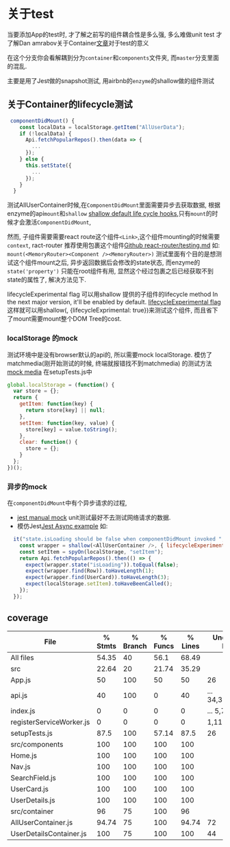 # 关于test

当要添加App的test时, 才了解之前写的组件耦合性是多么强, 多么难做unit test
才了解Dan amrabov关于Container[文章](https://medium.com/@dan_abramov/smart-and-dumb-components-7ca2f9a7c7d0)对于test的意义

在这个分支你会看解耦到分为`container`和`components`文件夹, 而`master`分支里面的混乱.

主要是用了Jest做的snapshot测试, 用airbnb的`enzyme`的shallow做的组件测试

## 关于Container的lifecycle测试

```js
 componentDidMount() {
    const localData = localStorage.getItem("AllUserData");
    if (!localData) {
      Api.fetchPopularRepos().then(data => {
        ...
      });
    } else {
      this.setState({
        ...
      });
    }
  }
```

测试AllUserContainer时候,在`ComponentDidMount`里面需要异步去获取数据, 
根据enzyme的api`mount`和`shallow` 
[shallow default life cycle hooks](https://github.com/airbnb/enzyme/issues/465),只有`mount`的时候才会激活`ComponentDidMount`,

然而, 子组件需要需要react route这个组件`<Link>`,这个组件mounting的时候需要`context`, ract-router 推荐使用<MemoryRouter>包裹这个组件[Github react-router/testing.md](https://github.com/ReactTraining/react-router/blob/master/packages/react-router/docs/guides/testing.md)
如:
`mount(<MemoryRouter><Component /><MemoryRouter>)`
测试里面有个目的是想测试这个组件mount之后, 异步返回数据后会修改的state状态,
而enzyme的`state('property')` 只能在root组件有用, 显然这个经过包裹之后已经获取不到state的属性了, 解决方法见下.

lifecycleExperimental flag
可以用shallow 提供的子组件的lifecycle method
  In the next major version, it'll be enabled by default.
  [lifecycleExperimental flag](https://github.com/airbnb/enzyme/pull/318)
这样就可以用shallow(<Component>, {lifecycleExprimental: true})来测试这个组件, 而且省下了mount需要mount整个DOM Tree的cost.


### localStorage 的mock
测试环境中是没有browser默认的api的, 所以需要mock localStorage.
模仿了matchmedia(刚开始测试的时候, 终端就报错找不到matchmedia) 的测试方法[mock media](https://stackoverflow.com/questions/41366380/matchmedia-not-present-when-testing-create-react-app-component-which-contain-rea)
在setupTests.js中
```js
global.localStorage = (function() {
  var store = {};
  return {
    getItem: function(key) {
      return store[key] || null;
    },
    setItem: function(key, value) {
      store[key] = value.toString();
    },
    clear: function() {
      store = {};
    }
  };
})();
```

### 异步的mock
在`componentDidMount`中有个异步请求的过程,
- [jest manual mock](http://facebook.github.io/jest/docs/en/manual-mocks.html#docsNav)
unit测试最好不去测试网络请求的数据.
- 模仿Jest[Jest Async example](http://facebook.github.io/jest/docs/en/tutorial-async.html#content)
如: 
```js
  it("state.isLoading should be false when componentDidMount invoked ", () => {
    const wrapper = shallow(<AllUserContainer />, { lifecycleExperimental: true });
    const setItem = spyOn(localStorage, "setItem");
    return Api.fetchPopularRepos().then(() => {
      expect(wrapper.state("isLoading")).toEqual(false);
      expect(wrapper.find(Row)).toHaveLength(1);
      expect(wrapper.find(UserCard)).toHaveLength(3);
      expect(localStorage.setItem).toHaveBeenCalled();
    });
  });
```
## coverage


File                       |  % Stmts | % Branch |  % Funcs |  % Lines |Uncovered Lines |
---------------------------|----------|----------|----------|----------|----------------|
All files                  |    54.35 |       40 |     56.1 |    68.49 |                |
 src                       |    22.64 |       20 |    21.74 |    35.29 |                |
  App.js                   |       50 |      100 |       50 |       50 |             26 |
  api.js                   |       40 |      100 |        0 |       40 |... 34,35,39,41 |
  index.js                 |        0 |        0 |        0 |        0 |... 5,7,9,10,13 |
  registerServiceWorker.js |        0 |        0 |        0 |        0 |  1,11,52,56,59 |
  setupTests.js            |     87.5 |      100 |    57.14 |     87.5 |             26 |
 src/components            |      100 |      100 |      100 |      100 |                |
  Home.js                  |      100 |      100 |      100 |      100 |                |
  Nav.js                   |      100 |      100 |      100 |      100 |                |
  SearchField.js           |      100 |      100 |      100 |      100 |                |
  UserCard.js              |      100 |      100 |      100 |      100 |                |
  UserDetails.js           |      100 |      100 |      100 |      100 |                |
 src/container             |       96 |       75 |      100 |       96 |                |
  AllUserContainer.js      |    94.74 |       75 |      100 |    94.74 |             72 |
  UserDetailsContainer.js  |      100 |       75 |      100 |      100 |             44 |
